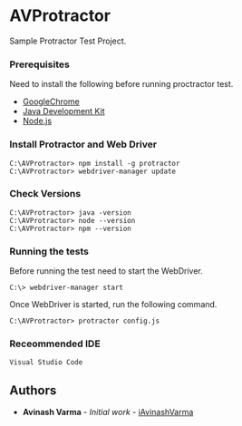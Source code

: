 # AVProtractor

Sample Protractor Test Project.

### Prerequisites

Need to install the following before running proctractor test.


* [GoogleChrome](https://www.google.com/chrome/browser/)
* [Java Development Kit](http://www.oracle.com/technetwork/java/javase/downloads/)
* [Node.js](https://nodejs.org/)

### Install Protractor and Web Driver

```
C:\AVProtractor> npm install -g protractor
C:\AVProtractor> webdriver-manager update
```

### Check Versions

```
C:\AVProtractor> java -version
C:\AVProtractor> node --version
C:\AVProtractor> npm --version
```

### Running the tests

Before running the test need to start the WebDriver.

```
C:\> webdriver-manager start
```

Once WebDriver is started, run the following command.

```
C:\AVProtractor> protractor config.js
```

### Receommended IDE

```
Visual Studio Code
```

## Authors

* **Avinash Varma** - *Initial work* - [iAvinashVarma](https://github.com/iAvinashVarma)